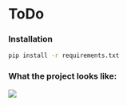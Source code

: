 # ToDo
### Installation
```cmd
pip install -r requirements.txt
```
### What the project looks like:
<image src="https://github.com/ShaneWD/ToDo/blob/master/ToDo-demo.gif">

